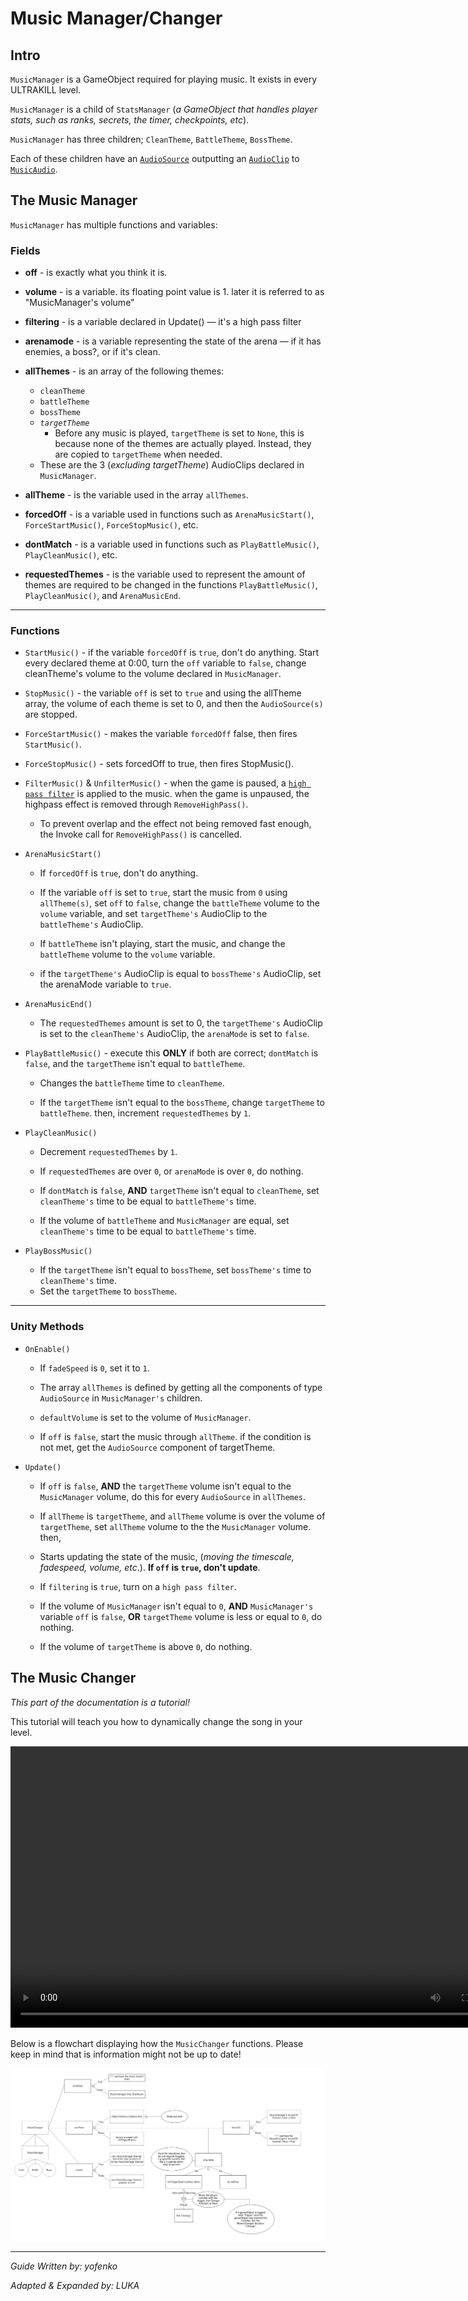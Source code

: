 # Music Manager/Changer

## Intro

`MusicManager` is a GameObject required for playing music. It exists in every ULTRAKILL level.

`MusicManager` is a child of `StatsManager` (*a GameObject that handles player stats, such as ranks, secrets, the timer, checkpoints, etc*). 

`MusicManager` has three children; `CleanTheme`, `BattleTheme`, `BossTheme`. 

Each of these children have an [`AudioSource`](https://docs.unity3d.com/2019.4/Documentation/Manual/class-AudioSource.html) outputting an [`AudioClip`](https://docs.unity.cn/2019.4/Documentation/Manual/class-AudioClip.html) to [`MusicAudio`](https://docs.unity.cn/2019.4/Documentation/Manual/class-AudioMixer.html). 

## The Music Manager

`MusicManager` has multiple functions and variables:

### Fields

- **off** - is exactly what you think it is.
- **volume** -  is a variable. its floating point value is 1. later it is referred to as "MusicManager's volume"
- **filtering** - is a variable declared in Update() — it's a high pass filter
- **arenamode** - is a variable representing the state of the arena — if it has enemies, a boss?, or if it's clean.
- **allThemes** - is an array of the following themes:
    - `cleanTheme`
    - `battleTheme`
    - `bossTheme`
    - *`targetTheme`*
        - Before any music is played, `targetTheme` is set to `None`, this is because none of the themes are actually played. Instead, they are copied to `targetTheme` when needed.
    - These are the 3 (*excluding targetTheme*) AudioClips declared in `MusicManager`.

- **allTheme** - is the variable used in the array `allThemes`.
- **forcedOff** - is a variable used in functions such as `ArenaMusicStart()`, `ForceStartMusic()`, `ForceStopMusic()`, etc.
- **dontMatch** - is a variable used in functions such as `PlayBattleMusic()`,  `PlayCleanMusic()`, etc.
- **requestedThemes** - is the variable used to represent the amount of themes are required to be changed in the functions `PlayBattleMusic()`, `PlayCleanMusic()`, and `ArenaMusicEnd`.

---

### Functions

- `StartMusic()` - if the variable `forcedOff` is `true`, don't do anything. Start every declared theme at 0:00, turn the `off` variable to `false`, change cleanTheme's volume to the volume declared in `MusicManager`.

- `StopMusic()` - the variable `off` is set to `true` and using the allTheme array, the volume of each theme is set to 0, and then the `AudioSource(s)` are stopped.

- `ForceStartMusic()` - makes the variable `forcedOff` false, then fires `StartMusic()`.

- `ForceStopMusic()` - sets forcedOff to true, then fires StopMusic().

- `FilterMusic()` & `UnfilterMusic()` - when the game is paused, a [`high pass filter`](https://docs.unity3d.com/2019.4/Documentation/Manual/class-AudioHighPassFilter.html) is applied to the music. when the game is unpaused, the highpass effect is removed through `RemoveHighPass()`. 
    - To prevent overlap and the effect not being removed fast enough, the Invoke call for `RemoveHighPass()` is cancelled.

- `ArenaMusicStart()`
    - If `forcedOff` is `true`, don't do anything. 

    - If the variable `off` is set to `true`, start the music from `0` using `allTheme(s)`, set `off` to `false`, change the `battleTheme` volume to the `volume` variable, and set `targetTheme's` AudioClip to the `battleTheme's` AudioClip. 

    - If `battleTheme` isn't playing, start the music, and change the `battleTheme` volume to the `volume` variable. 

    - if the `targetTheme's` AudioClip is equal to `bossTheme's` AudioClip, set the arenaMode variable to `true`.

- `ArenaMusicEnd()`
    -  The `requestedThemes` amount is set to 0, the `targetTheme's` AudioClip is set to the `cleanTheme's` AudioClip, the `arenaMode` is set to `false`.
    
- `PlayBattleMusic()` - execute this **ONLY** if both are correct; `dontMatch` is `false`, and the `targetTheme` isn't equal to `battleTheme`.
    - Changes the `battleTheme` time to `cleanTheme`.

    - If the `targetTheme` isn't equal to the `bossTheme`, change `targetTheme` to `battleTheme`. then, increment `requestedThemes` by `1`.

- `PlayCleanMusic()`
    - Decrement `requestedThemes` by `1`.

    - If `requestedThemes` are over `0`, or `arenaMode` is over `0`, do nothing.

    - If `dontMatch` is `false`, **AND** `targetTheme` isn't equal to `cleanTheme`, set `cleanTheme's` time to be equal to `battleTheme's` time.

    - If the volume of `battleTheme` and `MusicManager` are equal, set `cleanTheme's` time to be equal to `battleTheme's` time.


- `PlayBossMusic()` 
    - If the `targetTheme` isn't equal to `bossTheme`, set `bossTheme's` time to `cleanTheme's` time.
    - Set the `targetTheme` to `bossTheme`.

---

### Unity Methods

- `OnEnable()` 
    - If `fadeSpeed` is `0`, set it to `1`.

    - The array `allThemes` is defined by getting all the components of type `AudioSource` in `MusicManager's` children. 

    - `defaultVolume` is set to the volume of `MusicManager`. 

    - If `off` is `false`, start the music through `allTheme`. if the condition is not met, get the `AudioSource` component of targetTheme. 

- `Update()`
    - If `off` is `false`, **AND** the `targetTheme` volume isn't equal to the `MusicManager` volume, do this for every `AudioSource` in `allThemes`.

    - If `allTheme` is `targetTheme`, and `allTheme` volume is over the volume of `targetTheme`, set `allTheme` volume to the the `MusicManager` volume. then, 

    - Starts updating the state of the music, (*moving the timescale, fadespeed, volume, etc*.). **If `off` is `true`, don't update**. 

    - If `filtering` is `true`, turn on a `high pass filter`.

    - If the volume of `MusicManager` isn't equal to `0`, **AND** `MusicManager's` variable `off` is `false`, **OR** `targetTheme` volume is less or equal to `0`, do nothing.

    - If the volume of `targetTheme` is above `0`, do nothing.



## The Music Changer
*This part of the documentation is a tutorial!*

This tutorial will teach you how to dynamically change the song in your level.

<video src="https://cdn.discordapp.com/attachments/1147476326043877439/1147476585058934875/musicchanger_guide.mp4" controls title="Music Changer Tutorial" width="800" height="450"></video>

Below is a flowchart displaying how the `MusicChanger` functions. Please keep in mind that is information might not be up to date!

![music changer diagram](assets/music-changer-flowchart.png)

---

*Guide Written by: yofenko*

*Adapted & Expanded by: LUKA*

